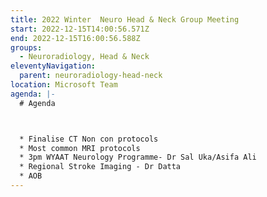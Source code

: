 ```yaml
---
title: 2022 Winter  Neuro Head & Neck Group Meeting
start: 2022-12-15T14:00:56.571Z
end: 2022-12-15T16:00:56.588Z
groups:
  - Neuroradiology, Head & Neck
eleventyNavigation:
  parent: neuroradiology-head-neck
location: Microsoft Team
agenda: |-
  # Agenda



  * Finalise CT Non con protocols
  * Most common MRI protocols
  * 3pm WYAAT Neurology Programme- Dr Sal Uka/Asifa Ali
  * Regional Stroke Imaging - Dr Datta
  * AOB
---
```


